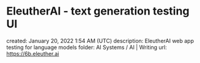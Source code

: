 # EleutherAI - text generation testing UI

created: January 20, 2022 1:54 AM (UTC)
description: EleutherAI web app testing for language models
folder: AI Systems / AI | Writing
url: https://6b.eleuther.ai